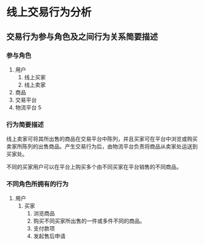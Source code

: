 # 线上交易行为分析

## 交易行为参与角色及之间行为关系简要描述

### 参与角色

1. 用户
   1. 线上买家
   2. 线上卖家
2. 商品
3. 交易平台
4. 物流平台
5

### 行为简要描述

线上卖家可将其所出售的商品在交易平台中陈列，并且买家可在平台中浏览或购买卖家所陈列的出售商品。产生交易行为后，由物流平台负责将商品从卖家处运送到买家处。  

不同的买家用户可以在平台上购买多个由不同买家在平台销售的不同商品。

### 不同角色所拥有的行为

1. 用户
   1. 买家
      1. 浏览商品
      2. 购买不同买家所出售的一件或多件不同的商品。
      3. 支付款项
      4. 发起售后申请